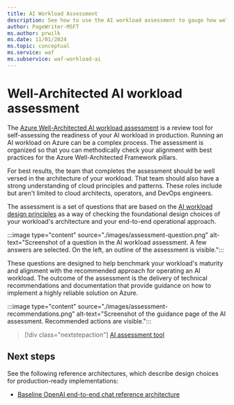 ```yaml
---
title: AI Workload Assessment
description: See how to use the AI workload assessment to gauge how well your workload aligns with best practices for the Azure Well-Architected Framework pillars.
author: PageWriter-MSFT
ms.author: prwilk
ms.date: 11/01/2024
ms.topic: conceptual
ms.service: waf
ms.subservice: waf-workload-ai
---
```


# Well-Architected AI workload assessment

The [Azure Well-Architected AI workload assessment]() is a review tool for self-assessing the readiness of your AI workload in production. Running an AI workload on Azure can be a complex process. The assessment is organized so that you can methodically check your alignment with best practices for the Azure Well-Architected Framework pillars.

For best results, the team that completes the assessment should be well versed in the architecture of your workload. That team should also have a strong understanding of cloud principles and patterns. These roles include but aren't limited to cloud architects, operators, and DevOps engineers.

The assessment is a set of questions that are based on the [AI workload design principles](./design-principles.md) as a way of checking the foundational design choices of your workload's architecture and your end-to-end operational approach.

:::image type="content" source="./images/assessment-question.png" alt-text="Screenshot of a question in the AI workload assessment. A few answers are selected. On the left, an outline of the assessment is visible.":::

These questions are designed to help benchmark your workload's maturity and alignment with the recommended approach for operating an AI workload. The outcome of the assessment is the delivery of technical recommendations and documentation that provide guidance on how to implement a highly reliable solution on Azure.

:::image type="content" source="./images/assessment-recommendations.png" alt-text="Screenshot of the guidance page of the AI assessment. Recommended actions are visible.":::

> [!div class="nextstepaction"]
> [AI assessment tool](/assessments/1ef67c4e-b8d1-4193-b850-d192089ae33d)

## Next steps

See the following reference architectures, which describe design choices for production-ready implementations:

- [Baseline OpenAI end-to-end chat reference architecture](/azure/architecture/ai-ml/architecture/baseline-openai-e2e-chat)